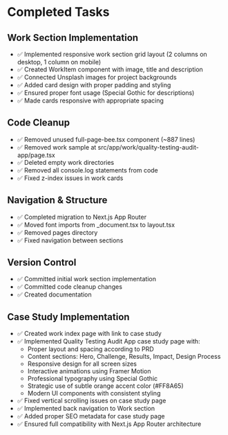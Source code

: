 # Completed Tasks

## Work Section Implementation
- ✅ Implemented responsive work section grid layout (2 columns on desktop, 1 column on mobile)
- ✅ Created WorkItem component with image, title and description
- ✅ Connected Unsplash images for project backgrounds
- ✅ Added card design with proper padding and styling
- ✅ Ensured proper font usage (Special Gothic for descriptions)
- ✅ Made cards responsive with appropriate spacing

## Code Cleanup
- ✅ Removed unused full-page-bee.tsx component (~887 lines)
- ✅ Removed work sample at src/app/work/quality-testing-audit-app/page.tsx
- ✅ Deleted empty work directories
- ✅ Removed all console.log statements from code
- ✅ Fixed z-index issues in work cards

## Navigation & Structure
- ✅ Completed migration to Next.js App Router
- ✅ Moved font imports from _document.tsx to layout.tsx
- ✅ Removed pages directory
- ✅ Fixed navigation between sections

## Version Control
- ✅ Committed initial work section implementation
- ✅ Committed code cleanup changes
- ✅ Created documentation 

## Case Study Implementation
- ✅ Created work index page with link to case study
- ✅ Implemented Quality Testing Audit App case study page with:
  - Proper layout and spacing according to PRD
  - Content sections: Hero, Challenge, Results, Impact, Design Process
  - Responsive design for all screen sizes
  - Interactive animations using Framer Motion
  - Professional typography using Special Gothic
  - Strategic use of subtle orange accent color (#FF8A65)
  - Modern UI components with consistent styling
- ✅ Fixed vertical scrolling issues on case study page
- ✅ Implemented back navigation to Work section
- ✅ Added proper SEO metadata for case study page
- ✅ Ensured full compatibility with Next.js App Router architecture 